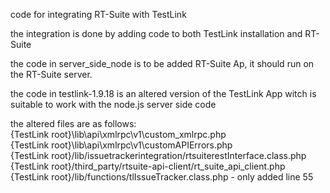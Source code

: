 code for integrating RT-Suite with TestLink

the integration is done by adding code to both TestLink installation and RT-Suite

the code in server_side_node is to be added RT-Suite Ap, it should run on the RT-Suite server.

the code in testlink-1.9.18 is an altered version of the TestLink App witch is suitable to work with the node.js server side code

the altered files are as follows:\
{TestLink root}\lib\api\xmlrpc\v1\custom_xmlrpc.php\
{TestLink root}\lib\api\xmlrpc\v1\customAPIErrors.php\
{TestLink root}/lib/issuetrackerintegration/rtsuiterestInterface.class.php\
{TestLink root}/third_party/rtsuite-api-client/rt_suite_api_client.php\
{TestLink root}/lib/functions/tlIssueTracker.class.php - only added line 55
